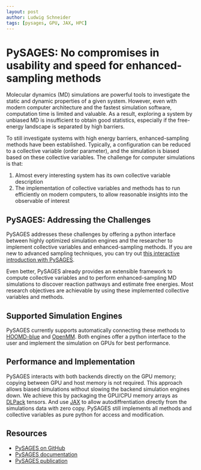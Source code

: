 ```yaml
---
layout: post
author: Ludwig Schneider
tags: [pysages, GPU, JAX, HPC]
---
```


# PySAGES: No compromises in usability and speed for enhanced-sampling methods

Molecular dynamics (MD) simulations are powerful tools to investigate the static and dynamic properties of a given system. However, even with modern computer architecture and the fastest simulation software, computation time is limited and valuable. As a result, exploring a system by unbiased MD is insufficient to obtain good statistics, especially if the free-energy landscape is separated by high barriers.

To still investigate systems with high energy barriers, enhanced-sampling methods have been established. Typically, a configuration can be reduced to a collective variable (order parameter), and the simulation is biased based on these collective variables. The challenge for computer simulations is that:

1. Almost every interesting system has its own collective variable description
2. The implementation of collective variables and methods has to run efficiently on modern computers, to allow reasonable insights into the observable of interest

## PySAGES: Addressing the Challenges

PySAGES addresses these challenges by offering a python interface between highly optimized simulation engines and the researcher to implement collective variables and enhanced-sampling methods. If you are new to advanced sampling techniques, you can try out [this interactive introduction with PySAGES](https://colab.research.google.com/github/SSAGESLabs/PySAGES/blob/main/examples/Advanced_Sampling_Introduction.ipynb).

Even better, PySAGES already provides an extensible framework to compute collective variables and to perform enhanced-sampling MD simulations to discover reaction pathways and estimate free energies. Most research objectives are achievable by using these implemented collective variables and methods.

## Supported Simulation Engines

PySAGES currently supports automatically connecting these methods to [HOOMD-blue](https://glotzerlab.engin.umich.edu/hoomd-blue/) and [OpenMM](http://openmm.org/). Both engines offer a python interface to the user and implement the simulation on GPUs for best performance.

## Performance and Implementation

PySAGES interacts with both backends directly on the GPU memory; copying between GPU and host memory is not required. This approach allows biased simulations without slowing the backend simulation engines down.
We achieve this by packaging the GPU/CPU memory arrays as [DLPack](https://dmlc.github.io/dlpack/latest/) tensors.
And use [JAX](https://github.com/google/jax) to allow autodiffrentiation directly from the simulations data with zero copy.
PySAGES still implements all methods and collective variables as pure python for access and modification.

## Resources

- [PySAGES on GitHub](https://github.com/SSAGESLabs/PySAGES)
- [PySAGES documentation](https://pysages.readthedocs.io/)
- [PySAGES publication](https://doi.org/10.1038/s41524-023-01189-z)
